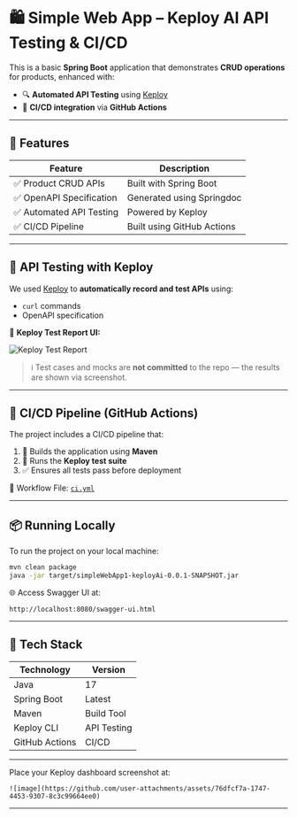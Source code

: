 
# 🛍️ Simple Web App – Keploy AI API Testing & CI/CD

This is a basic **Spring Boot** application that demonstrates **CRUD operations** for products, enhanced with:

- 🔍 **Automated API Testing** using [Keploy](https://keploy.io/)
- 🚀 **CI/CD integration** via **GitHub Actions**

---

## 📌 Features

| Feature                            | Description                                               |
|------------------------------------|-----------------------------------------------------------|
| ✅ Product CRUD APIs               | Built with Spring Boot                                    |
| ✅ OpenAPI Specification           | Generated using Springdoc                                 |
| ✅ Automated API Testing           | Powered by Keploy                                         |
| ✅ CI/CD Pipeline                  | Built using GitHub Actions                                |

---

## 🧪 API Testing with Keploy

We used [Keploy](https://keploy.io) to **automatically record and test APIs** using:

- `curl` commands
- OpenAPI specification

📸 **Keploy Test Report UI:**

![Keploy Test Report](assets/keploy-test.png)

> ℹ️ Test cases and mocks are **not committed** to the repo — the results are shown via screenshot.

---

## 🔁 CI/CD Pipeline (GitHub Actions)

The project includes a CI/CD pipeline that:

1. 🔨 Builds the application using **Maven**
2. 🧪 Runs the **Keploy test suite**
3. ✅ Ensures all tests pass before deployment

📂 Workflow File: [`ci.yml`](.github/workflows/ci.yml)

---

## 📦 Running Locally

To run the project on your local machine:

```bash
mvn clean package
java -jar target/simpleWebApp1-keployAi-0.0.1-SNAPSHOT.jar
````

🌐 Access Swagger UI at:

```
http://localhost:8080/swagger-ui.html
```

---

## 🧰 Tech Stack

| Technology     | Version     |
| -------------- | ----------- |
| Java           | 17          |
| Spring Boot    | Latest      |
| Maven          | Build Tool  |
| Keploy CLI     | API Testing |
| GitHub Actions | CI/CD       |

---






Place your Keploy dashboard screenshot at:

```
![image](https://github.com/user-attachments/assets/76dfcf7a-1747-4453-9307-8c3c99664ee0)

```

---




